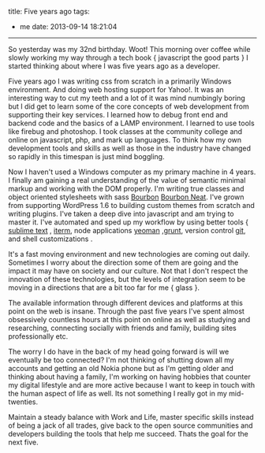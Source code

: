 title: Five years ago
tags:
  - me
date: 2013-09-14 18:21:04
---

So yesterday was my 32nd birthday. Woot! This morning over coffee while slowly working my way through a tech book { javascript the good parts } I started thinking about where I was five years ago as a developer.

Five years ago I was writing css from scratch in a primarily Windows environment. And doing web hosting support for Yahoo!. It was an interesting way to cut my teeth and a lot of it was mind numbingly boring but I did get to learn some of the core concepts of web development from supporting their key services. I learned how to debug front end and backend code and the basics of a LAMP environment. I learned to use tools like firebug and photoshop. I took classes at the community college and online on javascript, php, and mark up languages. To think how my own development tools and skills as well as those in the industry have changed so rapidly in this timespan is just mind boggling.

Now I haven't used a Windows computer as my primary machine in 4 years. I finally am gaining a real understanding of the value of semantic minimal markup and working with the DOM properly. I'm writing true classes and object oriented stylesheets with sass [Bourbon](http://bourbon.io) [Bourbon Neat](http://neat.bourbon.io). I've grown from supporting WordPress 1.6 to building custom themes from scratch and writing plugins. I've taken a deep dive into javascript and am trying to master it. I've automated and sped up my workflow by using better tools { [sublime text](http://www.sublimetext.com/) , [iterm](http://www.iterm2.com/#/section/home), node applications [yeoman](http://yeoman.io/) ,[grunt](http://gruntjs.com/), version control [git](http://git-scm.org), and shell customizations .

It's a fast moving environment and new technologies are coming out daily. Sometimes I worry about the direction some of them are going and the impact it may have on society and our culture. Not that I don't respect the innovation of these technologies, but the levels of integration seem to be moving in a directions that are a bit too far for me { glass }.

The available information through different devices and platforms at this point on the web is insane. Through the past five years I've spent almost obsessively countless hours at this point on online as well as studying and researching, connecting socially with friends and family, building sites professionally etc.

The worry I do have in the back of my head going forward is will we eventually be too connected? I'm not thinking of shutting down all my accounts and getting an old Nokia phone but as I'm getting older and thinking about having a family, I'm working on having hobbies that counter my digital lifestyle and are more active because I want to keep in touch with the human aspect of life as well. Its not something I really got in my mid-twenties.

Maintain a steady balance with Work and Life, master specific skills instead of being a jack of all trades, give back to the open source communities and developers building the tools that help me succeed. Thats the goal for the next five.
